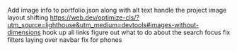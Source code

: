 Add image info to portfolio.json along with alt text
handle the project image layout shifting https://web.dev/optimize-cls/?utm_source=lighthouse&utm_medium=devtools#images-without-dimensions
hook up all links
figure out what to do about the search focus
fix filters laying over navbar
fix for phones